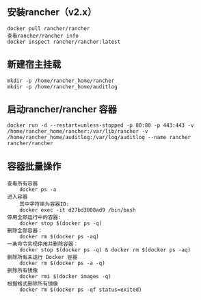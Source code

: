 ## 安装rancher（v2.x）
    docker pull rancher/rancher
    查看rancher/rancher info
    docker inspect rancher/rancher:latest
        
## 新建宿主挂载
    mkdir -p /home/rancher_home/rancher
    mkdir -p /home/rancher_home/auditlog
## 启动rancher/rancher 容器
    docker run -d --restart=unless-stopped -p 80:80 -p 443:443 -v /home/rancher_home/rancher:/var/lib/rancher -v /home/rancher_home/auditlog:/var/log/auditlog --name rancher rancher/rancher
    
    
    
    
    
    
    
    
    
    
    
    
    
    
    
    
    
    
    
    
    
    
    
    
    
    
    
    
    
    
    
    
    
    
    
    
    
    
    
## 容器批量操作
    查看所有容器
        docker ps -a   
    进入容器
        其中字符串为容器ID:
        docker exec -it d27bd3008ad9 /bin/bash
    停用全部运行中的容器:
        docker stop $(docker ps -q)
    删除全部容器：
        docker rm $(docker ps -aq)
    一条命令实现停用并删除容器：
        docker stop $(docker ps -q) & docker rm $(docker ps -aq)
    删除所有未运行 Docker 容器
        docker rm $(docker ps -a -q)
    删除所有镜像
        docker rmi $(docker images -q)
    根据格式删除所有镜像
        docker rm $(docker ps -qf status=exited)